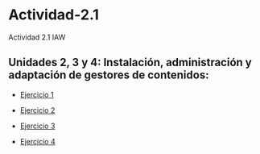 # Actividad-2.1
Actividad 2.1 IAW
## Unidades 2, 3 y 4: Instalación, administración y adaptación de gestores de contenidos:
* [Ejercicio 1](https://github.com/RaulRubin/Actividad-2.1/blob/main/Ejercicio.md)

* [Ejercicio 2](https://raulrubin.github.io/Lagrange/)

* [Ejercicio 3](https://raul-jekyll-klise.netlify.app/)

* [Ejercicio 4](https://jekyll-theme-chirpy-b1j.pages.dev/9)
